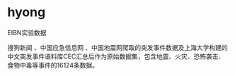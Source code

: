 # hyong
EIBN实验数据

搜狗新闻 、中国应急信息网 、中国地震网爬取的突发事件数据及上海大学构建的中文突发事件语料库CEC汇总后作为原始数据集，包含地震、火灾、恐怖袭击、食物中毒等事件的16124条数据。
